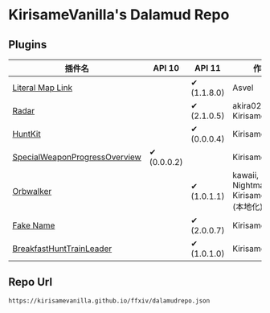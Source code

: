 # KirisameVanilla's Dalamud Repo
## Plugins
| 插件名                     | API 10 | API 11 | 作者  |
|----------------------------|--------|--------|-------|
| [Literal Map Link](https://github.com/Asvel/ffxiv-literal-map-link) |      | ✔ (1.1.8.0)     | Asvel |
| [Radar](https://github.com/KirisameVanilla/Radar) |      | ✔ (2.1.0.5)     | akira0245, KirisameVanilla |
| [HuntKit](https://github.com/KirisameVanilla/Marisa-s-HuntKit) |      | ✔ (0.0.0.4)     | KirisameVanilla |
| [SpecialWeaponProgressOverview](https://github.com/KirisameVanilla/SpecialWeaponProgressOverview) | ✔ (0.0.0.2)     |      | KirisameVanilla |
| [Orbwalker](https://github.com/KirisameVanilla/Orbwalker) |      | ✔ (1.0.1.1)     | kawaii, NightmareXIV, KirisameVanilla (本地化) |
| [Fake Name](https://github.com/KirisameVanilla/FakeName) |      | ✔ (2.0.0.7)     | KirisameVanilla |
| [BreakfastHuntTrainLeader](https://github.com/KirisameVanilla/BreakfastHuntTrainLeader) |      | ✔ (1.0.1.0)     | KirisameVanilla |
## Repo Url
```
https://kirisamevanilla.github.io/ffxiv/dalamudrepo.json
```